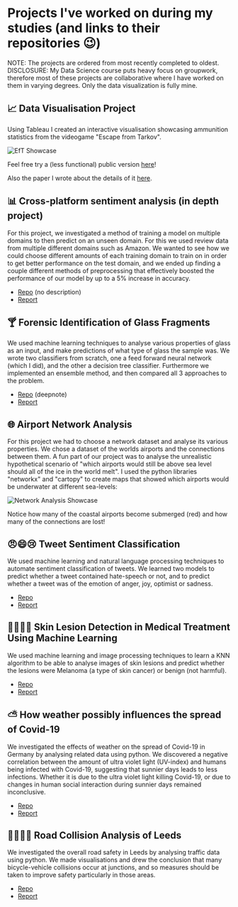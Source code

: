 # Projects I've worked on during my studies (and links to their repositories :wink:)

NOTE: The projects are ordered from most recently completed to oldest. <br>
DISCLOSURE: My Data Science course puts heavy focus on groupwork, therefore most of these projects are collaborative where I have worked on them in varying degrees. Only the data visualization is fully mine.

## :chart_with_upwards_trend: Data Visualisation Project

Using Tableau I created an interactive visualisation showcasing ammunition statistics from the videogame "Escape from Tarkov".

![EfT Showcase](https://github.com/woodstr/woodstr/blob/main/gifs/datavis-tarkov-showcase.gif)

Feel free try a (less functional) public version [here](https://public.tableau.com/app/profile/aidan.stocks/viz/AmmoGraph-Themed/AmmoGraphDashboard?publish=yes)!

Also the paper I wrote about the details of it [here](https://drive.google.com/file/d/1vtx8P8xnSeRl-RvrJJ_PnbPBFjhN6EsE/view?usp=sharing).



## :bar_chart: Cross-platform sentiment analysis (in depth project)

For this project, we investigated a method of training a model on multiple domains to then predict on an unseen domain. For this we used review data from multiple different domains such as Amazon. We wanted to see how we could choose different amounts of each training domain to train on in order to get better performance on the test domain, and we ended up finding a couple different methods of preprocessing that effectively boosted the performance of our model by up to a 5% increase in accuracy.

 - [Repo](https://github.com/hugzito/2nd_year_project_group13) (no description)
 - [Report](https://drive.google.com/file/d/1ZnKUj-_UZbtwQbXMLdmGm10naod1SQBu/view?usp=sharing)




## :cocktail: Forensic Identification of Glass Fragments

We used machine learning techniques to analyse various properties of glass as an input, and make predictions of what type of glass the sample was. We wrote two classifiers from scratch, one a feed forward neural network (which I did), and the other a decision tree classifier. Furthermore we implemented an ensemble method, and then compared all 3 approaches to the problem.

 - [Repo](https://deepnote.com/workspace/woodstr-1f9ed61b-c580-4bc2-83cf-4153bf93470f/project/Machine-Learning-Project-Duplicate-d98e77ce-aa76-4dec-b5ba-79ff85eafdd7/%2Fmain.ipynb) (deepnote)
 - [Report](https://drive.google.com/file/d/165FXZAjAE6jFMIHL9WkAQIe0DuF7CB3X/view?usp=sharing)



## :globe_with_meridians: Airport Network Analysis

For this project we had to choose a network dataset and analyse its various properties. We chose a dataset of the worlds airports and the connections between them. A fun part of our project was to analyse the unrealistic hypothetical scenario of "which airports would still be above sea level should all of the ice in the world melt". I used the python libraries "networkx" and "cartopy" to create maps that showed which airports would be underwater at different sea-levels:

![Network Analysis Showcase](https://github.com/woodstr/woodstr/blob/main/gifs/network-analysis-showcase.gif)

Notice how many of the coastal airports become submerged (red) and how many of the connections are lost!




## :angry::smile::cry: Tweet Sentiment Classification

We used machine learning and natural language processing techniques to automate sentiment classification of tweets. We learned two models to predict whether a tweet contained hate-speech or not, and to predict whether a tweet was of the emotion of anger, joy, optimist or sadness.

 - [Repo](https://github.com/jonas-mika/twitter-hatespeech-detection)
 - [Report](https://drive.google.com/file/d/1TSVmheuEQSd5_ccieIEXxGXJNBP0IYdl/view?usp=sharing)



## :woman_health_worker::man_health_worker: Skin Lesion Detection in Medical Treatment Using Machine Learning

We used machine learning and image processing techniques to learn a KNN algorithm to be able to analyse images of skin lesions and predict whether the lesions were Melanoma (a type of skin cancer) or benign (not harmful).

 - [Repo](https://github.com/jonas-mika/skin-lesion-detection)
 - [Report](https://drive.google.com/file/d/1LzLnPkFjVLFgo9Q9K9coTzZuj8z9VEa5/view?usp=sharing)



## :partly_sunny: How weather possibly influences the spread of Covid-19

We investigated the effects of weather on the spread of Covid-19 in Germany by analysing related data using python. We discovered a negative correlation between the amount of ultra violet light (UV-index) and humans being infected with Covid-19, suggesting that sunnier days leads to less infections. Whether it is due to the ultra violet light killing Covid-19, or due to changes in human social interaction during sunnier days remained inconclusive.

 - [Repo](https://github.com/jonas-mika/covid19-analysis)
 - [Report](https://drive.google.com/file/d/14LGWbN8rWumDQ92pwLWQDk_gyb90EkpJ/view?usp=sharing)



## :bicyclist::collision::car::dash: Road Collision Analysis of Leeds

We investigated the overall road safety in Leeds by analysing traffic data using python. We made visualisations and drew the conclusion that many bicycle-vehicle collisions occur at junctions, and so measures should be taken to improve safety particularly in those areas.

 - [Repo](https://github.com/jonas-mika/fyp2021p01g09)
 - [Report](https://drive.google.com/file/d/1yXyYCPax3Cn5yMM6xYzNYNivF7ozlA1X/view?usp=sharing)
